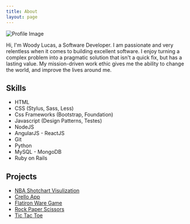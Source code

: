```yaml
---
title: About
layout: page
---
```

![Profile Image](https://woodylucas.github.io/assets/images/profile-pic.jpg)

<p>Hi, I'm Woody Lucas, a Software Developer. I am passionate and very relentless when it comes to building excellent software. I enjoy turning a complex problem into a pragmatic solution that isn't a quick fix, but has a lasting value. My mission-driven work ethic gives me the ability to change the world, and improve the lives around me.</p>

<h2>Skills</h2>

<ul class="skill-list">
	<li>HTML</li>
	<li>CSS (Stylus, Sass, Less)</li>
	<li>Css Frameworks (Bootstrap, Foundation)</li>
	<li>Javascript (Design Patterns, Testes)</li>
	<li>NodeJS</li>
	<li>AngularJS - ReactJS</li>
	<li>Git</li>
	<li>Python</li>
	<li>MySQL - MongoDB</li>
	<li>Ruby on Rails</li>
</ul>

<h2>Projects</h2>

<ul>
	<li><a href="https://github.com/woodylucas/shotchart-visulization">NBA Shotchart Visulization</a></li>
	<li><a href="https://task-crello.herokuapp.com/">Crello App</a></li>
	<li><a href="https://flatiron-ware-game.herokuapp.com/">Flatiron Ware Game</a></li>
	<li><a href="http://woodylucas.github.io/Rock-Paper-Scissors/">Rock Paper Scissors</a></li>
	<li><a href="http://woodylucas.github.io/tictactoe/">Tic Tac Toe</a></li>
</ul>
